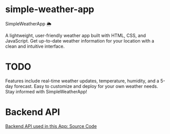 # simple-weather-app
SimpleWeatherApp 🌦️

A lightweight, user-friendly weather app built with HTML, CSS, and JavaScript. Get up-to-date weather information for your location with a clean and intuitive interface. 

# TODO
Features include real-time weather updates, temperature, humidity, and a 5-day forecast. Easy to customize and deploy for your own weather needs. Stay informed with SimpleWeatherApp!

# Backend API
[Backend API used in this App: Source Code](https://github.com/Agamya-Samuel/simple-weather-app-backend-api)
